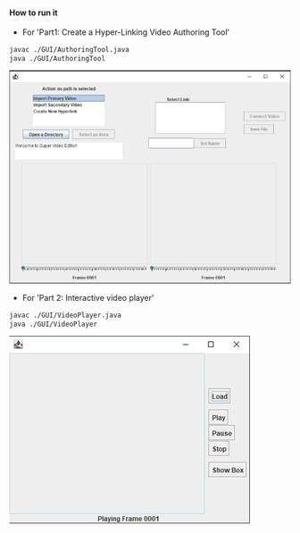 #### How to run it
- For 'Part1: Create a Hyper-Linking Video Authoring Tool'
```shell
javac ./GUI/AuthoringTool.java
java ./GUI/AuthoringTool
```
![img.png](images/AuthoringTool.png)
- For 'Part 2: Interactive video player'
```shell
javac ./GUI/VideoPlayer.java
java ./GUI/VideoPlayer
```
![img_1.png](images/VideoPlayer.png)